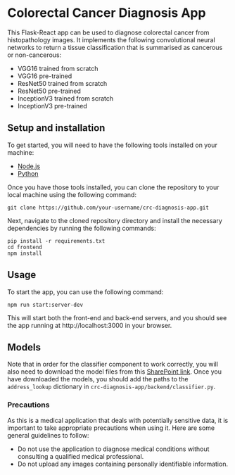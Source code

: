 # Colorectal Cancer Diagnosis App

This Flask-React app can be used to diagnose colorectal cancer from histopathology images. It implements the following convolutional neural networks to return a tissue classification that is summarised as cancerous or non-cancerous:
* VGG16 trained from scratch
* VGG16 pre-trained
* ResNet50 trained from scratch
* ResNet50 pre-trained
* InceptionV3 trained from scratch
* InceptionV3 pre-trained

## Setup and installation
To get started, you will need to have the following tools installed on your machine:
* [Node.js](https://nodejs.org/en/download)
* [Python](https://www.python.org/downloads/)

Once you have those tools installed, you can clone the repository to your local machine using the following command:

`git clone https://github.com/your-username/crc-diagnosis-app.git`

Next, navigate to the cloned repository directory and install the necessary dependencies by running the following commands:

```
pip install -r requirements.txt
cd frontend
npm install
```

## Usage
To start the app, you can use the following command:

`npm run start:server-dev`

This will start both the front-end and back-end servers, and you should see the app running at http://localhost:3000 in your browser.

## Models
Note that in order for the classifier component to work correctly, you will also need to download the model files from this [SharePoint link](https://universityofexeteruk-my.sharepoint.com/:u:/g/personal/pa354_exeter_ac_uk/EbiINB849llNt8rM_Dv1husBwPBUp7tMqDo68_yOqyDXMA?e=jTxwed). Once you have downloaded the models, you should add the paths to the `address_lookup` dictionary in `crc-diagnosis-app/backend/classifier.py`.


### Precautions
As this is a medical application that deals with potentially sensitive data, it is important to take appropriate precautions when using it. Here are some general guidelines to follow:

* Do not use the application to diagnose medical conditions without consulting a qualified medical professional.
* Do not upload any images containing personally identifiable information.
